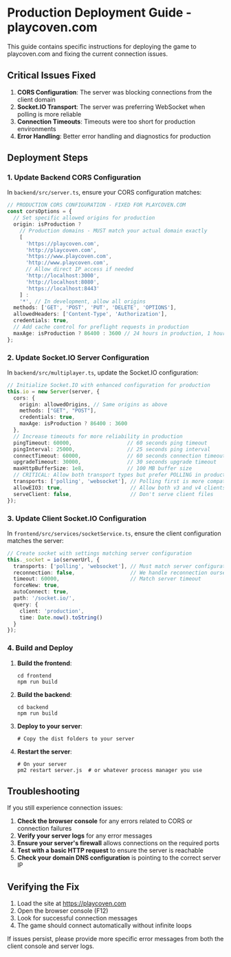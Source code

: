 # Production Deployment Guide - playcoven.com

This guide contains specific instructions for deploying the game to playcoven.com and fixing the current connection issues.

## Critical Issues Fixed

1. **CORS Configuration**: The server was blocking connections from the client domain
2. **Socket.IO Transport**: The server was preferring WebSocket when polling is more reliable
3. **Connection Timeouts**: Timeouts were too short for production environments
4. **Error Handling**: Better error handling and diagnostics for production

## Deployment Steps

### 1. Update Backend CORS Configuration

In `backend/src/server.ts`, ensure your CORS configuration matches:

```typescript
// PRODUCTION CORS CONFIGURATION - FIXED FOR PLAYCOVEN.COM
const corsOptions = {
  // Set specific allowed origins for production
  origin: isProduction ? 
    // Production domains - MUST match your actual domain exactly
    [
      'https://playcoven.com',
      'http://playcoven.com',
      'https://www.playcoven.com',
      'http://www.playcoven.com',
      // Allow direct IP access if needed
      'http://localhost:3000',
      'http://localhost:8080',
      'https://localhost:8443'
    ] : 
    '*', // In development, allow all origins
  methods: ['GET', 'POST', 'PUT', 'DELETE', 'OPTIONS'],
  allowedHeaders: ['Content-Type', 'Authorization'],
  credentials: true,
  // Add cache control for preflight requests in production
  maxAge: isProduction ? 86400 : 3600 // 24 hours in production, 1 hour in development
};
```

### 2. Update Socket.IO Server Configuration

In `backend/src/multiplayer.ts`, update the Socket.IO configuration:

```typescript
// Initialize Socket.IO with enhanced configuration for production
this.io = new Server(server, {
  cors: {
    origin: allowedOrigins, // Same origins as above
    methods: ["GET", "POST"],
    credentials: true,
    maxAge: isProduction ? 86400 : 3600 
  },
  // Increase timeouts for more reliability in production
  pingTimeout: 60000,                  // 60 seconds ping timeout
  pingInterval: 25000,                 // 25 seconds ping interval
  connectTimeout: 60000,               // 60 seconds connection timeout
  upgradeTimeout: 30000,               // 30 seconds upgrade timeout
  maxHttpBufferSize: 1e8,              // 100 MB buffer size
  // CRITICAL: Allow both transport types but prefer POLLING in production
  transports: ['polling', 'websocket'], // Polling first is more compatible
  allowEIO3: true,                      // Allow both v3 and v4 clients
  serveClient: false,                   // Don't serve client files
});
```

### 3. Update Client Socket.IO Configuration

In `frontend/src/services/socketService.ts`, ensure the client configuration matches the server:

```typescript
// Create socket with settings matching server configuration
this._socket = io(serverUrl, {
  transports: ['polling', 'websocket'], // Must match server configuration
  reconnection: false,                  // We handle reconnection ourselves
  timeout: 60000,                       // Match server timeout
  forceNew: true,                       
  autoConnect: true,                    
  path: '/socket.io/',                  
  query: {                              
    client: 'production',
    time: Date.now().toString()
  }
});
```

### 4. Build and Deploy

1. **Build the frontend**:
   ```
   cd frontend
   npm run build
   ```

2. **Build the backend**:
   ```
   cd backend
   npm run build
   ```

3. **Deploy to your server**:
   ```
   # Copy the dist folders to your server
   ```

4. **Restart the server**:
   ```
   # On your server
   pm2 restart server.js  # or whatever process manager you use
   ```

## Troubleshooting

If you still experience connection issues:

1. **Check the browser console** for any errors related to CORS or connection failures
2. **Verify your server logs** for any error messages
3. **Ensure your server's firewall** allows connections on the required ports
4. **Test with a basic HTTP request** to ensure the server is reachable
5. **Check your domain DNS configuration** is pointing to the correct server IP

## Verifying the Fix

1. Load the site at https://playcoven.com
2. Open the browser console (F12)
3. Look for successful connection messages
4. The game should connect automatically without infinite loops

If issues persist, please provide more specific error messages from both the client console and server logs.